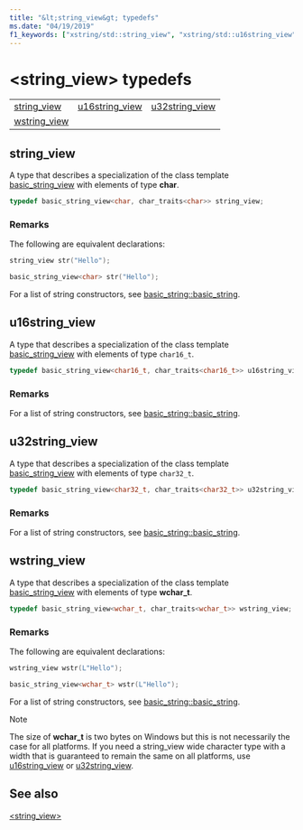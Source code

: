 ```yaml
---
title: "&lt;string_view&gt; typedefs"
ms.date: "04/19/2019"
f1_keywords: ["xstring/std::string_view", "xstring/std::u16string_view", "xstring/std::u32string_view", "xstring/std::wstring_view"]
---
```

# &lt;string_view&gt; typedefs

||||
|-|-|-|
|[string_view](#string_view)|[u16string_view](#u16string_view)|[u32string_view](#u32string_view)|
|[wstring_view](#wstring_view)|

## <a name="string_view"></a> string_view

A type that describes a specialization of the class template [basic_string_view](../standard-library/basic-string-view-class.md) with elements of type **char**.

```cpp
typedef basic_string_view<char, char_traits<char>> string_view;
```

### Remarks

The following are equivalent declarations:

```cpp
string_view str("Hello");

basic_string_view<char> str("Hello");
```

For a list of string constructors, see [basic_string::basic_string](../standard-library/basic-string-class.md#basic_string).

## <a name="u16string_view"></a> u16string_view

A type that describes a specialization of the class template [basic_string_view](../standard-library/basic-string-view-class.md) with elements of type `char16_t`.

```cpp
typedef basic_string_view<char16_t, char_traits<char16_t>> u16string_view;
```

### Remarks

For a list of string constructors, see [basic_string::basic_string](../standard-library/basic-string-class.md#basic_string).

## <a name="u32string_view"></a> u32string_view

A type that describes a specialization of the class template [basic_string_view](../standard-library/basic-string-view-class.md) with elements of type `char32_t`.

```cpp
typedef basic_string_view<char32_t, char_traits<char32_t>> u32string_view;
```

### Remarks

For a list of string constructors, see [basic_string::basic_string](../standard-library/basic-string-class.md#basic_string).

## <a name="wstring_view"></a>  wstring_view

A type that describes a specialization of the class template [basic_string_view](../standard-library/basic-string-view-class.md) with elements of type **wchar_t**.

```cpp
typedef basic_string_view<wchar_t, char_traits<wchar_t>> wstring_view;
```

### Remarks

The following are equivalent declarations:

```cpp
wstring_view wstr(L"Hello");

basic_string_view<wchar_t> wstr(L"Hello");
```

For a list of string constructors, see [basic_string::basic_string](../standard-library/basic-string-class.md#basic_string).

> [!NOTE]
> The size of **wchar_t** is two bytes on Windows but this is not necessarily the case for all platforms. If you need a string_view wide character type with a width that is guaranteed to remain the same on all platforms, use [u16string_view](../standard-library/string-view-typedefs.md#u16string_view) or [u32string_view](../standard-library/string-view-typedefs.md#u32string_view).

## See also

[\<string_view>](../standard-library/string-view.md)<br/>
